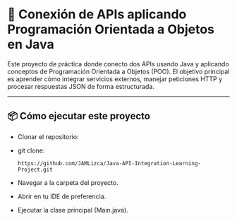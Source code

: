 # 🚀 Conexión de APIs aplicando Programación Orientada a Objetos en Java

Este proyecto de práctica donde conecto dos APIs usando Java y aplicando conceptos de Programación Orientada a Objetos (POO).
El objetivo principal es aprender cómo integrar servicios externos, manejar peticiones HTTP y procesar respuestas JSON de forma estructurada.

----

## 📦 Cómo ejecutar este proyecto

-  Clonar el repositorio:

- git clone:       
        
      https://github.com/JAMLizca/Java-API-Integration-Learning-Project.git

- Navegar a la carpeta del proyecto.


- Abrir en tu IDE de preferencia.


- Ejecutar la clase principal (Main.java).
